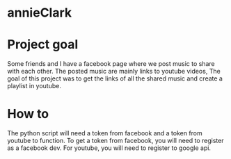 # annieClark

# Project goal
Some friends and I have a facebook page where we post music to share with each other. The posted music are mainly links to youtube videos,
The goal of this project was to get the links of all the shared music and create a playlist in youtube.

#  How to
The python script will need a token from facebook and a token from youtube to function.
To get a token from facebook, you will need to register as a facebook dev. For youtube, you will need to register to google api.

